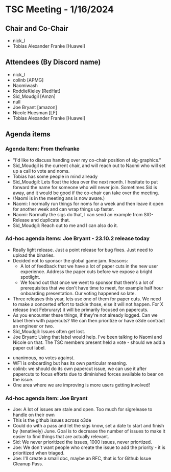 # TSC Meeting - 1/16/2024 

## Chair and Co-Chair
* nick_l
* Tobias Alexander Franke [Huawei]

## Attendees (By Discord name)
* nick_l
* colinb [APMG]
* Naomiwash
* RoddieKieley [RedHat]
* Sid_Moudgil [Amzn]
* null
* Joe Bryant [amazon]
* Nicole Huesman [LF] 
* Tobias Alexander Franke [Huawei]


## Agenda items

### Agenda Item: From thefranke
* "I'd like to discuss handing over my co-chair position of sig-graphics."
* Sid_Moudgil is the current chair, and will reach out to Naomi who will set up a call to vote and noms.
* Tobias has some people in mind already
* Sid_Moudgil: Lets float the idea over the next month.  I hesitate to put forward the name for someone who will never join.  Sometimes Sid is away, and it would be good if the co-chair can take over the meeting.
* (Naomi is in the meeting ans is now aware.)
* Naomi: I normally run things for noms for a week and then leave it open for another week and can wrap things up faster.
* Naomi: Normally the sigs do that, I can send an example from SIG-Release and duplicate that.
* Sid_Moudgil: Reach out to me and I can also do it.

### Ad-hoc agenda items:  Joe Bryant - 23.10.2 release today
* Really light release.  Just a point release for bug fixes.  Just need to upload the binaries.
* Decided not to sponsor the global game jam.   Reasons:
   * A lot of feedback that we have a lot of paper cuts in the new user experience.  Address the paper cuts before we expose a bright spotlight.
   * We found out that once we went to sponsor that there's a lot of prerequisites that we don't have time to meet, for example half hour onboarding presentation.  Our voting happened so late.
* Three releases this year, lets use one of them for paper cuts.  We need to make a concerted effort to tackle those, else it will not happen.  For X release (not Februrary) it will be primarily focused on papercuts.
* As you encounter these things, if they're not already logged.  Can we label them with papercuts?  We can then prioritize or have o3de contract an engineer or two.
* Sid_Moudgil: Issues often get lost.  
* Joe Bryant: Using that label would help.  I've been talking to Naomi and Nicole on that.
The TSC members present held a vote - should we add a paper cut label.
- unanimous, no votes against.
- WF1 is onboarding but has its own particular meaning.
- colinb: we should do its own papercut issue, we can use it after papercuts to focus efforts due to diminished forces available to bear on the issue.
- One area where we are improving is more users getting involved!

### Ad-hoc agenda item:  Joe Bryant
* Joe: A lot of issues are stale and open.  Too much for sigrelease to handle on their own
* This is the github issues across o3de
* Could do with a pass and let the sigs know, set a date to start and finish by (tenatively) June.  Goal is to decrease the number of issues to make it easier to find things that are actually relevant.
* Sid: We never prioritized the issues, 1000 issues, never priortized.
* Joe: We don't want people who create the issue to add the priority - it is prioritized when triaged.
* Joe: I'll create a small doc, maybe an RFC, that is for Github Issue Cleanup Pass.






